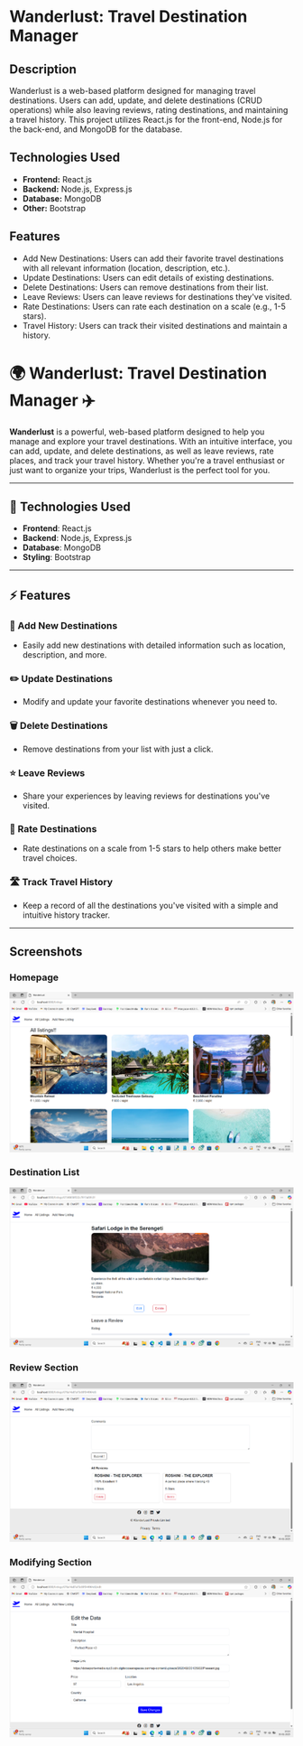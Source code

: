 # Wanderlust: Travel Destination Manager

## Description
Wanderlust is a web-based platform designed for managing travel destinations. Users can add, update, and delete destinations (CRUD operations) while also leaving reviews, rating destinations, and maintaining a travel history. This project utilizes React.js for the front-end, Node.js for the back-end, and MongoDB for the database.

## Technologies Used
- **Frontend:** React.js
- **Backend:** Node.js, Express.js
- **Database:** MongoDB
- **Other:** Bootstrap

## Features
- Add New Destinations: Users can add their favorite travel destinations with all relevant information (location, description, etc.).
- Update Destinations: Users can edit details of existing destinations.
- Delete Destinations: Users can remove destinations from their list.
- Leave Reviews: Users can leave reviews for destinations they've visited.
- Rate Destinations: Users can rate each destination on a scale (e.g., 1-5 stars).
- Travel History: Users can track their visited destinations and maintain a history.

# 🌍 Wanderlust: Travel Destination Manager ✈️

**Wanderlust** is a powerful, web-based platform designed to help you manage and explore your travel destinations. With an intuitive interface, you can add, update, and delete destinations, as well as leave reviews, rate places, and track your travel history. Whether you're a travel enthusiast or just want to organize your trips, Wanderlust is the perfect tool for you.

---

## 🚀 Technologies Used

- **Frontend**: React.js
- **Backend**: Node.js, Express.js
- **Database**: MongoDB
- **Styling**: Bootstrap

---

## ⚡ Features

### 📍 Add New Destinations
- Easily add new destinations with detailed information such as location, description, and more.

### ✏️ Update Destinations
- Modify and update your favorite destinations whenever you need to.

### 🗑️ Delete Destinations
- Remove destinations from your list with just a click.

### ⭐ Leave Reviews
- Share your experiences by leaving reviews for destinations you've visited.

### 🌟 Rate Destinations
- Rate destinations on a scale from 1-5 stars to help others make better travel choices.

### 🛣️ Track Travel History
- Keep a record of all the destinations you've visited with a simple and intuitive history tracker.

---

## Screenshots

### Homepage
![Homepage](./Screenshots/Homepage.png)

### Destination List
![Destination List](./Screenshots/Destination-List.png)

### Review Section
![Review Section](./Screenshots/Review-Section.png)

### Modifying Section
![Modifying Section](./Screenshots/Modifying-Section.png)

